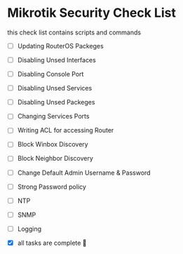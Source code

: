 # Mikrotik Security Check List
this check list contains scripts and commands


- [ ] Updating RouterOS Packeges 
- [ ] Disabling Unsed Interfaces
- [ ] Disabling Console Port
- [ ] Disabling Unsed Services
- [ ] Disabling Unsed Packeges
- [ ] Changing Services Ports
- [ ] Writing ACL for accessing Router
- [ ] Block Winbox Discovery
- [ ] Block Neighbor Discovery
- [ ] Change Default Admin Username & Password
- [ ] Strong Password policy
- [ ] NTP
- [ ] SNMP
- [ ] Logging
- [x] all tasks are complete :tada:


